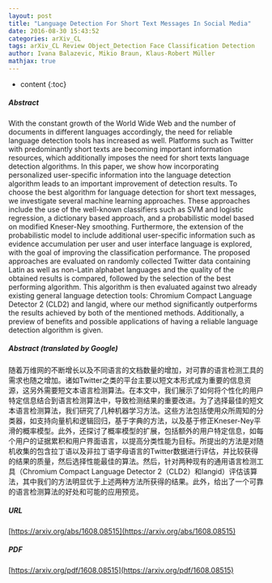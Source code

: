 ```yaml
---
layout: post
title: "Language Detection For Short Text Messages In Social Media"
date: 2016-08-30 15:43:52
categories: arXiv_CL
tags: arXiv_CL Review Object_Detection Face Classification Detection
author: Ivana Balazevic, Mikio Braun, Klaus-Robert Müller
mathjax: true
---
```


* content
{:toc}

##### Abstract
With the constant growth of the World Wide Web and the number of documents in different languages accordingly, the need for reliable language detection tools has increased as well. Platforms such as Twitter with predominantly short texts are becoming important information resources, which additionally imposes the need for short texts language detection algorithms. In this paper, we show how incorporating personalized user-specific information into the language detection algorithm leads to an important improvement of detection results. To choose the best algorithm for language detection for short text messages, we investigate several machine learning approaches. These approaches include the use of the well-known classifiers such as SVM and logistic regression, a dictionary based approach, and a probabilistic model based on modified Kneser-Ney smoothing. Furthermore, the extension of the probabilistic model to include additional user-specific information such as evidence accumulation per user and user interface language is explored, with the goal of improving the classification performance. The proposed approaches are evaluated on randomly collected Twitter data containing Latin as well as non-Latin alphabet languages and the quality of the obtained results is compared, followed by the selection of the best performing algorithm. This algorithm is then evaluated against two already existing general language detection tools: Chromium Compact Language Detector 2 (CLD2) and langid, where our method significantly outperforms the results achieved by both of the mentioned methods. Additionally, a preview of benefits and possible applications of having a reliable language detection algorithm is given.

##### Abstract (translated by Google)
随着万维网的不断增长以及不同语言的文档数量的增加，对可靠的语言检测工具的需求也随之增加。诸如Twitter之类的平台主要以短文本形式成为重要的信息资源，这另外需要短文本语言检测算法。在本文中，我们展示了如何将个性化的用户特定信息结合到语言检测算法中，导致检测结果的重要改进。为了选择最佳的短文本语言检测算法，我们研究了几种机器学习方法。这些方法包括使用众所周知的分类器，如支持向量机和逻辑回归，基于字典的方法，以及基于修正Kneser-Ney平滑的概率模型。此外，还探讨了概率模型的扩展，包括额外的用户特定信息，如每个用户的证据累积和用户界面语言，以提高分类性能为目标。所提出的方法是对随机收集的包含拉丁语以及非拉丁语字母语言的Twitter数据进行评估，并比较获得的结果的质量，然后选择性能最佳的算法。然后，针对两种现有的通用语言检测工具（Chromium Compact Language Detector 2（CLD2）和langid）评估该算法，其中我们的方法明显优于上述两种方法所获得的结果。此外，给出了一个可靠的语言检测算法的好处和可能的应用预览。

##### URL
[https://arxiv.org/abs/1608.08515](https://arxiv.org/abs/1608.08515)

##### PDF
[https://arxiv.org/pdf/1608.08515](https://arxiv.org/pdf/1608.08515)


